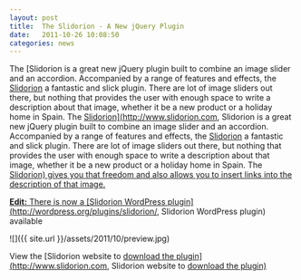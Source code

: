 ```yaml
---
layout: post
title:  The Slidorion - A New jQuery Plugin
date:   2011-10-26 10:08:50
categories: news
---
```


The [Slidorion</a> is a great new jQuery plugin built to combine an image slider and an accordion. Accompanied by a range of features and effects, the <a title="Slidorion, A jQuery Plugin" href="http://www.slidorion.com" target="_blank">Slidorion</a> a fantastic and slick plugin. There are lot of image sliders out there, but nothing that provides the user with enough space to write a description about that image, whether it be a new product or a holiday home in Spain. The <a title="Slidorion, A jQuery Plugin" href="http://www.slidorion.com" target="_blank">Slidorion](http://www.slidorion.com, Slidorion</a> is a great new jQuery plugin built to combine an image slider and an accordion. Accompanied by a range of features and effects, the <a title="Slidorion, A jQuery Plugin" href="http://www.slidorion.com" target="_blank">Slidorion</a> a fantastic and slick plugin. There are lot of image sliders out there, but nothing that provides the user with enough space to write a description about that image, whether it be a new product or a holiday home in Spain. The <a title="Slidorion, A jQuery Plugin" href="http://www.slidorion.com" target="_blank">Slidorion) gives you that freedom and also allows you to insert links into the description of that image.

**Edit:** There is now a [Slidorion WordPress plugin](http://wordpress.org/plugins/slidorion/, Slidorion WordPress plugin) available

![]({{ site.url }}/assets/2011/10/preview.jpg)

View the [Slidorion</a> website to <a title="Slidorion - Download the jQuery Plugin" href="http://www.slidorion.com" target="_blank">download the plugin](http://www.slidorion.com, Slidorion</a> website to <a title="Slidorion - Download the jQuery Plugin" href="http://www.slidorion.com" target="_blank">download the plugin)
